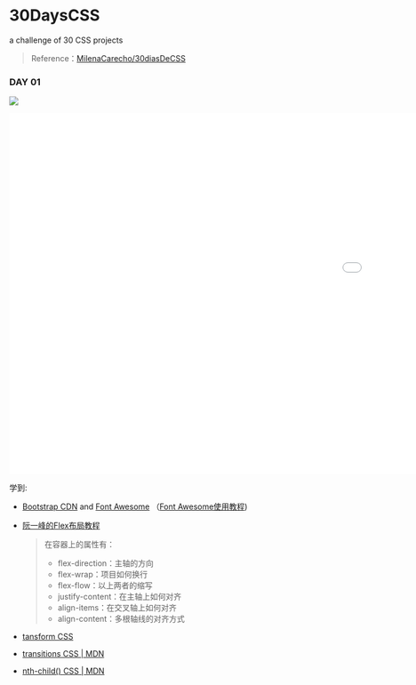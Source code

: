 # 30DaysCSS

a challenge of 30 CSS projects

> Reference：[MilenaCarecho/30diasDeCSS](https://github.com/MilenaCarecho/30diasDeCSS)

### DAY 01

![](https://j.gifs.com/pZlx82.gif)

<iframe src='//gifs.com/embed/30dayscss-01-pZlx82' frameborder='0' scrolling='no' width='1800px' height='650px' style='-webkit-backface-visibility: hidden;-webkit-transform: scale(1);' ></iframe>

学到:

- [Bootstrap CDN](https://www.bootstrapcdn.com/) and [Font Awesome](https://fontawesome.com/) （[Font Awesome使用教程](https://www.runoob.com/font-awesome/fontawesome-tutorial.html))

- [阮一峰的Flex布局教程](https://www.ruanyifeng.com/blog/2015/07/flex-grammar.html)
  
  > 在容器上的属性有：
  > 
  > - flex-direction：主轴的方向
  > - flex-wrap：项目如何换行
  > - flex-flow：以上两者的缩写
  > - justify-content：在主轴上如何对齐
  > - align-items：在交叉轴上如何对齐
  > - align-content：多根轴线的对齐方式

- [tansform CSS](https://developer.mozilla.org/en-US/docs/Web/CSS/transform)

- [transitions CSS | MDN](https://developer.mozilla.org/en-US/docs/Web/CSS/CSS_Transitions/Using_CSS_transitions)

- [nth-child() CSS | MDN](https://developer.mozilla.org/en-US/docs/Web/CSS/:nth-child)
